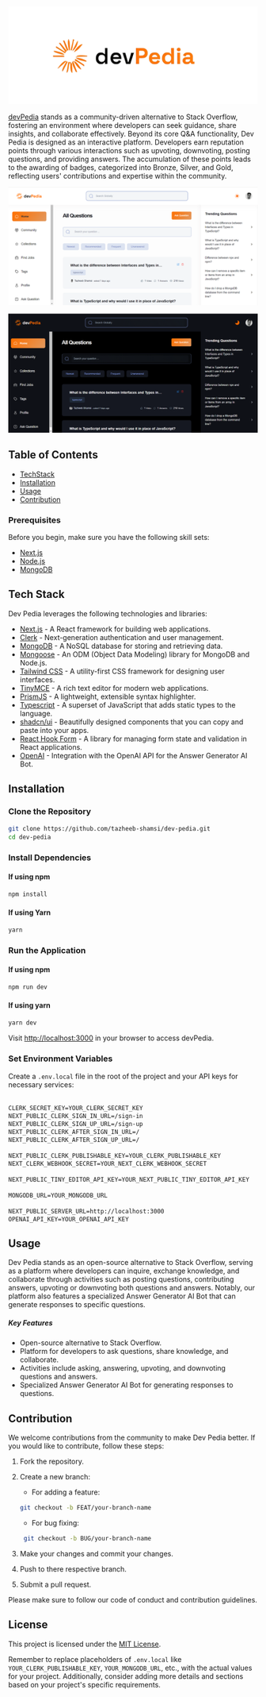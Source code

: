<!-- # [devPedia](https://thedevpedia.vercel.app/) -->

![devPedia](/public/assets/icons/devpedia-logo.png)

[devPedia](https://thedevpedia.vercel.app/) stands as a community-driven alternative to Stack Overflow, fostering an environment where developers can seek guidance, share insights, and collaborate effectively. Beyond its core Q&A functionality, Dev Pedia is designed as an interactive platform. Developers earn reputation points through various interactions such as upvoting, downvoting, posting questions, and providing answers. The accumulation of these points leads to the awarding of badges, categorized into Bronze, Silver, and Gold, reflecting users' contributions and expertise within the community.

![Dev Pedia](public/assets/devPedia-light.png)

![Dev Pedia Logo](public/assets/devPedia-dark.png)

## Table of Contents

- [TechStack](#tech-stack)
- [Installation](#installation)
- [Usage](#usage)
- [Contribution](#contribution)

### Prerequisites

Before you begin, make sure you have the following skill sets:

- [Next.js](https://nextjs.org/)
- [Node.js](https://nodejs.org/)
- [MongoDB](https://www.mongodb.com/)

## Tech Stack

Dev Pedia leverages the following technologies and libraries:

- [Next.js](https://nextjs.org/) - A React framework for building web applications.
- [Clerk](https://docs.clerk.dev/) - Next-generation authentication and user management.
- [MongoDB](https://www.mongodb.com/) - A NoSQL database for storing and retrieving data.
- [Mongoose](https://mongoosejs.com/) - An ODM (Object Data Modeling) library for MongoDB and Node.js.
- [Tailwind CSS](https://tailwindcss.com/) - A utility-first CSS framework for designing user interfaces.
- [TinyMCE](https://www.tiny.cloud/) - A rich text editor for modern web applications.
- [PrismJS](https://prismjs.com/) - A lightweight, extensible syntax highlighter.
- [Typescript](https://www.typescriptlang.org) - A superset of JavaScript that adds static types to the language.
- [shadcn/ui](https://ui.shadcn.com) - Beautifully designed components that you can copy and paste into your apps.
- [React Hook Form](https://react-hook-form.com/) - A library for managing form state and validation in React applications.
- [OpenAI](https://beta.openai.com/) - Integration with the OpenAI API for the Answer Generator AI Bot.

## Installation

### Clone the Repository

```bash
git clone https://github.com/tazheeb-shamsi/dev-pedia.git
cd dev-pedia
```

### Install Dependencies

#### If using npm

```bash
npm install
```

#### If using Yarn

```bash
yarn
```

### Run the Application

#### If using npm

```bash
npm run dev
```

#### If using yarn

 ```bash
 yarn dev
 ```

Visit <http://localhost:3000> in your browser to access devPedia.

### Set Environment Variables

Create a ```.env.local``` file in the root of the project and your API keys for necessary services:

```env

CLERK_SECRET_KEY=YOUR_CLERK_SECRET_KEY
NEXT_PUBLIC_CLERK_SIGN_IN_URL=/sign-in
NEXT_PUBLIC_CLERK_SIGN_UP_URL=/sign-up
NEXT_PUBLIC_CLERK_AFTER_SIGN_IN_URL=/
NEXT_PUBLIC_CLERK_AFTER_SIGN_UP_URL=/

NEXT_PUBLIC_CLERK_PUBLISHABLE_KEY=YOUR_CLERK_PUBLISHABLE_KEY
NEXT_CLERK_WEBHOOK_SECRET=YOUR_NEXT_CLERK_WEBHOOK_SECRET

NEXT_PUBLIC_TINY_EDITOR_API_KEY=YOUR_NEXT_PUBLIC_TINY_EDITOR_API_KEY

MONGODB_URL=YOUR_MONGODB_URL

NEXT_PUBLIC_SERVER_URL=http://localhost:3000
OPENAI_API_KEY=YOUR_OPENAI_API_KEY
```

## Usage

Dev Pedia stands as an open-source alternative to Stack Overflow, serving as a platform where developers can inquire, exchange knowledge, and collaborate through activities such as posting questions, contributing answers, upvoting or downvoting both questions and answers. Notably, our platform also features a specialized Answer Generator AI Bot that can generate responses to specific questions.

##### Key Features

- Open-source alternative to Stack Overflow.
- Platform for developers to ask questions, share knowledge, and collaborate.
- Activities include asking, answering, upvoting, and downvoting questions and answers.
- Specialized Answer Generator AI Bot for generating responses to questions.

## Contribution

We welcome contributions from the community to make Dev Pedia better. If you would like to contribute, follow these steps:

1. Fork the repository.
2. Create a new branch:

   - For adding a feature:

    ```bash
    git checkout -b FEAT/your-branch-name
    ```

   - For bug fixing:

    ```bash
     git checkout -b BUG/your-branch-name
     ```

3. Make your changes and commit your changes.
4. Push to there respective branch.
5. Submit a pull request.

Please make sure to follow our code of conduct and contribution guidelines.

## License

This project is licensed under the [MIT License](https://tazheeb.com).

Remember to replace placeholders of ```.env.local``` like
`YOUR_CLERK_PUBLISHABLE_KEY`, `YOUR_MONGODB_URL`, etc., with the actual values for your project. Additionally, consider adding more details and sections based on your project's specific requirements.
